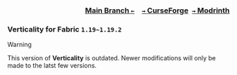 ### <p align=right>[Main Branch `←`](https://github.com/KessokuTeaTime/Verticality)&emsp;[`→` CurseForge](https://www.curseforge.com/minecraft/mc-mods/verticality-hotbar)&ensp;[`→` Modrinth](https://modrinth.com/mod/verticality)</p>

### Verticality for Fabric `1.19~1.19.2`

> [!WARNING]
> This version of **Verticality** is outdated. Newer modifications will only be made to the latst few versions.
